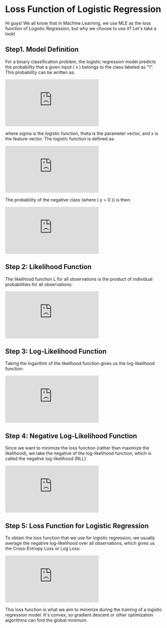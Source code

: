 
# Loss Function of Logistic Regression

Hi guys! We all know that in Machine Learning, we use MLE as the loss function of Logistic Regression, but why we choose to use it? Let's take a look!




## Step1. Model Definition


For a binary classification problem, the logistic regression model predicts the probability that a given input \( x \) belongs to the class labeled as "1". This probability can be written as:

![](https://latex.codecogs.com/gif.latex?P%28y%3D1%20%7C%20x%3B%20%5Ctheta%29%20%3D%20%5Csigma%28%5Ctheta%5ET%20x%29%20%5C)

where sigma is the logistic function, theta is the parameter vector, and x is the feature vector. The logistic function is defined as:

![](https://latex.codecogs.com/gif.latex?sigma%28z%29%20%3D%20%5Cfrac%7B1%7D%7B1%20&plus;%20e%5E%7B-z%7D%7D)

The probability of the negative class (where \( y = 0 \)) is then:

![](https://latex.codecogs.com/gif.latex?%5C%20P%28y%3D0%20%7C%20x%3B%20%5Ctheta%29%20%3D%201%20-%20%5Csigma%28%5Ctheta%5ET%20x%29%20%5C)


## Step 2: Likelihood Function
The likelihood function L for all observations is the product of individual probabilities for all observations:

![](https://latex.codecogs.com/gif.latex?%7BL%7D%28%5Ctheta%29%20%3D%20%5Cprod_%7Bi%3D1%7D%5E%7Bn%7D%20P%28y_i%20%7C%20x_i%3B%20%5Ctheta%29%5E%7By_i%7D%20%5Ccdot%20%281%20-%20P%28y_i%20%7C%20x_i%3B%20%5Ctheta%29%29%5E%7B%281%20-%20y_i%29%7D%20%5C)


## Step 3: Log-Likelihood Function
Taking the logarithm of the likelihood function gives us the log-likelihood function:

![](https://latex.codecogs.com/gif.latex?%5C%20%5Cell%28%5Ctheta%29%20%3D%20%5Clog%20%5Cmathcal%7BL%7D%28%5Ctheta%29%20%3D%20%5Csum_%7Bi%3D1%7D%5E%7Bn%7D%20%5Cleft%5B%20y_i%20%5Clog%28%5Csigma%28%5Ctheta%5ET%20x_i%29%29%20&plus;%20%281%20-%20y_i%29%20%5Clog%281%20-%20%5Csigma%28%5Ctheta%5ET%20x_i%29%29%20%5Cright%5D%20%5C)

## Step 4: Negative Log-Likelihood Function


Since we want to minimize the loss function (rather than maximize the likelihood), we take the negative of the log-likelihood function, which is called the negative log-likelihood (NLL):

![](https://latex.codecogs.com/gif.latex?%5C%20%5Ctext%7BNLL%7D%28%5Ctheta%29%20%3D%20-%5Cell%28%5Ctheta%29%20%3D%20-%5Csum_%7Bi%3D1%7D%5E%7Bn%7D%20%5Cleft%5B%20y_i%20%5Clog%28%5Csigma%28%5Ctheta%5ET%20x_i%29%29%20&plus;%20%281%20-%20y_i%29%20%5Clog%281%20-%20%5Csigma%28%5Ctheta%5ET%20x_i%29%29%20%5Cright%5D%20%5C)


## Step 5: Loss Function for Logistic Regression

To obtain the loss function that we use for logistic regression, we usually average the negative log-likelihood over all observations, which gives us the Cross-Entropy Loss or Log Loss:

![](https://latex.codecogs.com/gif.latex?%5C%20%5Ctext%7BLoss%7D%28%5Ctheta%29%20%3D%20%5Cfrac%7B1%7D%7Bn%7D%20%5Ctext%7BNLL%7D%28%5Ctheta%29%20%3D%20-%5Cfrac%7B1%7D%7Bn%7D%20%5Csum_%7Bi%3D1%7D%5E%7Bn%7D%20%5Cleft%5B%20y_i%20%5Clog%28%5Csigma%28%5Ctheta%5ET%20x_i%29%29%20&plus;%20%281%20-%20y_i%29%20%5Clog%281%20-%20%5Csigma%28%5Ctheta%5ET%20x_i%29%29%20%5Cright%5D%20%5C)

This loss function is what we aim to minimize during the training of a logistic regression model. It's convex, so gradient descent or other optimization algorithms can find the global minimum.
